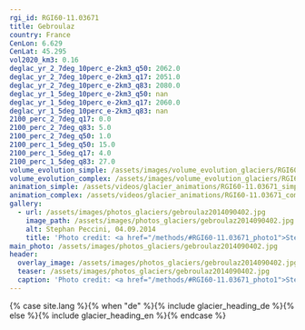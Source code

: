 ```yaml
---
rgi_id: RGI60-11.03671
title: Gebroulaz
country: France
CenLon: 6.629
CenLat: 45.295
vol2020_km3: 0.16
deglac_yr_2_7deg_10perc_e-2km3_q50: 2062.0
deglac_yr_2_7deg_10perc_e-2km3_q17: 2051.0
deglac_yr_2_7deg_10perc_e-2km3_q83: 2080.0
deglac_yr_1_5deg_10perc_e-2km3_q50: nan
deglac_yr_1_5deg_10perc_e-2km3_q17: 2060.0
deglac_yr_1_5deg_10perc_e-2km3_q83: nan
2100_perc_2_7deg_q17: 0.0
2100_perc_2_7deg_q83: 5.0
2100_perc_2_7deg_q50: 1.0
2100_perc_1_5deg_q50: 15.0
2100_perc_1_5deg_q17: 4.0
2100_perc_1_5deg_q83: 27.0
volume_evolution_simple: /assets/images/volume_evolution_glaciers/RGI60-11.03671_simple_en.png
volume_evolution_complex: /assets/images/volume_evolution_glaciers/RGI60-11.03671_complex_en.png
animation_simple: /assets/videos/glacier_animations/RGI60-11.03671_simple_en.mp4
animation_complex: /assets/videos/glacier_animations/RGI60-11.03671_complex_en.mp4
gallery:
  - url: /assets/images/photos_glaciers/gebroulaz2014090402.jpg
    image_path: /assets/images/photos_glaciers/gebroulaz2014090402.jpg
    alt: Stephan Peccini, 04.09.2014
    title: 'Photo credit: <a href="/methods/#RGI60-11.03671_photo1">Stephan Peccini, 04.09.2014</a>'
main_photo: /assets/images/photos_glaciers/gebroulaz2014090402.jpg
header:
  overlay_image: /assets/images/photos_glaciers/gebroulaz2014090402.jpg
  teaser: /assets/images/photos_glaciers/gebroulaz2014090402.jpg
  caption: 'Photo credit: <a href="/methods/#RGI60-11.03671_photo1">Stephan Peccini, 04.09.2014</a>'
---
```

{% case site.lang %}{% when "de" %}{% include glacier_heading_de %}{% else %}{% include glacier_heading_en %}{% endcase %}